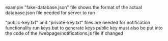 example "fake-database.json" file shows the format of the actual database.json file needed for server to run

"public-key.txt" and "private-key.txt" files are needed for notification functionality
    run keys.bat to generate keys
    public key must also be put into the code of the /webpage/notifications.js file if changed